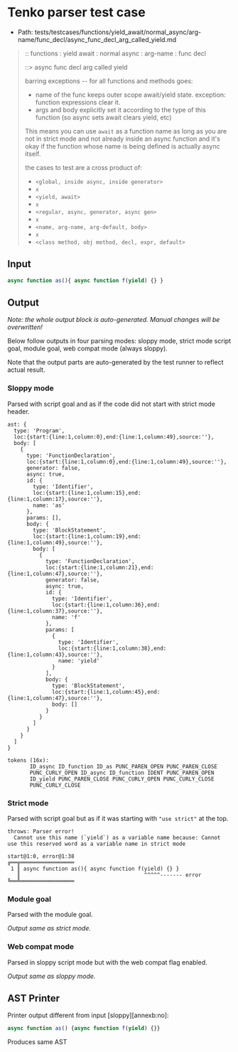 # Tenko parser test case

- Path: tests/testcases/functions/yield_await/normal_async/arg-name/func_decl/async_func_decl_arg_called_yield.md

> :: functions : yield await : normal async : arg-name : func decl
>
> ::> async func decl arg called yield
>
> barring exceptions -- for all functions and methods goes:
>
> - name of the func keeps outer scope await/yield state. exception: function expressions clear it.
> - args and body explicitly set it according to the type of this function (so async sets await clears yield, etc)
>
> This means you can use `await` as a function name as long as you are not in strict mode and not already inside an async function and it's okay if the function whose name is being defined is actually async itself.
>
> the cases to test are a cross product of:
>
> - `<global, inside async, inside generator>` 
> - `x` 
> - `<yield, await>`
> - `x` 
> - `<regular, async, generator, async gen>`
> - `x` 
> - `<name, arg-name, arg-default, body>`
> - `x`
> - `<class method, obj method, decl, expr, default>`

## Input

`````js
async function as(){ async function f(yield) {} }
`````

## Output

_Note: the whole output block is auto-generated. Manual changes will be overwritten!_

Below follow outputs in four parsing modes: sloppy mode, strict mode script goal, module goal, web compat mode (always sloppy).

Note that the output parts are auto-generated by the test runner to reflect actual result.

### Sloppy mode

Parsed with script goal and as if the code did not start with strict mode header.

`````
ast: {
  type: 'Program',
  loc:{start:{line:1,column:0},end:{line:1,column:49},source:''},
  body: [
    {
      type: 'FunctionDeclaration',
      loc:{start:{line:1,column:0},end:{line:1,column:49},source:''},
      generator: false,
      async: true,
      id: {
        type: 'Identifier',
        loc:{start:{line:1,column:15},end:{line:1,column:17},source:''},
        name: 'as'
      },
      params: [],
      body: {
        type: 'BlockStatement',
        loc:{start:{line:1,column:19},end:{line:1,column:49},source:''},
        body: [
          {
            type: 'FunctionDeclaration',
            loc:{start:{line:1,column:21},end:{line:1,column:47},source:''},
            generator: false,
            async: true,
            id: {
              type: 'Identifier',
              loc:{start:{line:1,column:36},end:{line:1,column:37},source:''},
              name: 'f'
            },
            params: [
              {
                type: 'Identifier',
                loc:{start:{line:1,column:38},end:{line:1,column:43},source:''},
                name: 'yield'
              }
            ],
            body: {
              type: 'BlockStatement',
              loc:{start:{line:1,column:45},end:{line:1,column:47},source:''},
              body: []
            }
          }
        ]
      }
    }
  ]
}

tokens (16x):
       ID_async ID_function ID_as PUNC_PAREN_OPEN PUNC_PAREN_CLOSE
       PUNC_CURLY_OPEN ID_async ID_function IDENT PUNC_PAREN_OPEN
       ID_yield PUNC_PAREN_CLOSE PUNC_CURLY_OPEN PUNC_CURLY_CLOSE
       PUNC_CURLY_CLOSE
`````

### Strict mode

Parsed with script goal but as if it was starting with `"use strict"` at the top.

`````
throws: Parser error!
  Cannot use this name (`yield`) as a variable name because: Cannot use this reserved word as a variable name in strict mode

start@1:0, error@1:38
╔══╦═════════════════
 1 ║ async function as(){ async function f(yield) {} }
   ║                                       ^^^^^------- error
╚══╩═════════════════

`````


### Module goal

Parsed with the module goal.

_Output same as strict mode._

### Web compat mode

Parsed in sloppy script mode but with the web compat flag enabled.

_Output same as sloppy mode._

## AST Printer

Printer output different from input [sloppy][annexb:no]:

````js
async function as() {async function f(yield) {}}
````

Produces same AST
